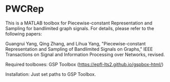 # PWCRep
This is a MATLAB toolbox for Piecewise-constant Representation and Sampling for bandlimited graph signals. For details, please refer to the following papers:

Guangrui Yang, Qing Zhang, and Lihua Yang, "Piecewise-constant Representation and Sampling of Bandlimited Signals on Graphs," IEEE Transactions on Signal and Information Processing over Networks, revised.

Required toolboxes:
	GSP Toolbox (https://epfl-lts2.github.io/gspbox-html/)

Installation:
	Just set paths to GSP Toolbox.
